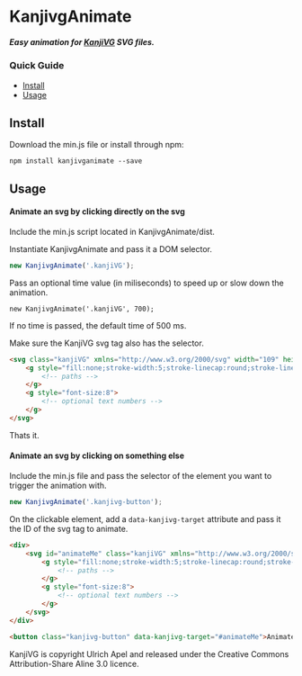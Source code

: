# KanjivgAnimate   
  
##### Easy animation for [KanjiVG](https://github.com/KanjiVG/kanjivg) SVG files.

### Quick Guide
  - [Install](#install)
  - [Usage](#usage)

## Install
Download the min.js file or install through npm:
```
npm install kanjivganimate --save
```

## Usage
#### Animate an svg by clicking directly on the svg
Include the min.js script located in KanjivgAnimate/dist.

Instantiate KanjivgAnimate and pass it a DOM selector.
```javascript
new KanjivgAnimate('.kanjiVG');
```

Pass an optional time value (in miliseconds) to speed up or slow down the animation.
```
new KanjivgAnimate('.kanjiVG', 700);
```
If no time is passed, the default time of 500 ms.

Make sure the KanjiVG svg tag also has the selector.
```html
<svg class="kanjiVG" xmlns="http://www.w3.org/2000/svg" width="109" height="109" viewBox="0 0 109 109">
    <g style="fill:none;stroke-width:5;stroke-linecap:round;stroke-linejoin:round;">
        <!-- paths -->
    </g>
    <g style="font-size:8">
        <!-- optional text numbers -->
    </g>
</svg>
```
Thats it.   

#### Animate an svg by clicking on something else
Include the min.js file and pass the selector of the element you want to trigger the animation with.
```javascript
new KanjivgAnimate('.kanjivg-button');
```

On the clickable element, add a `data-kanjivg-target` attribute and pass it the ID of the svg tag to animate.
```html
<div>
    <svg id="animateMe" class="kanjiVG" xmlns="http://www.w3.org/2000/svg" width="109" height="109" viewBox="0 0 109 109">
        <g style="fill:none;stroke-width:5;stroke-linecap:round;stroke-linejoin:round;">
            <!-- paths -->
        </g>
        <g style="font-size:8">
            <!-- optional text numbers -->
        </g>
    </svg>
</div>

<button class="kanjivg-button" data-kanjivg-target="#animateMe">Animate</button>
```

KanjiVG is copyright Ulrich Apel and released under the Creative Commons Attribution-Share Aline 3.0 licence.
